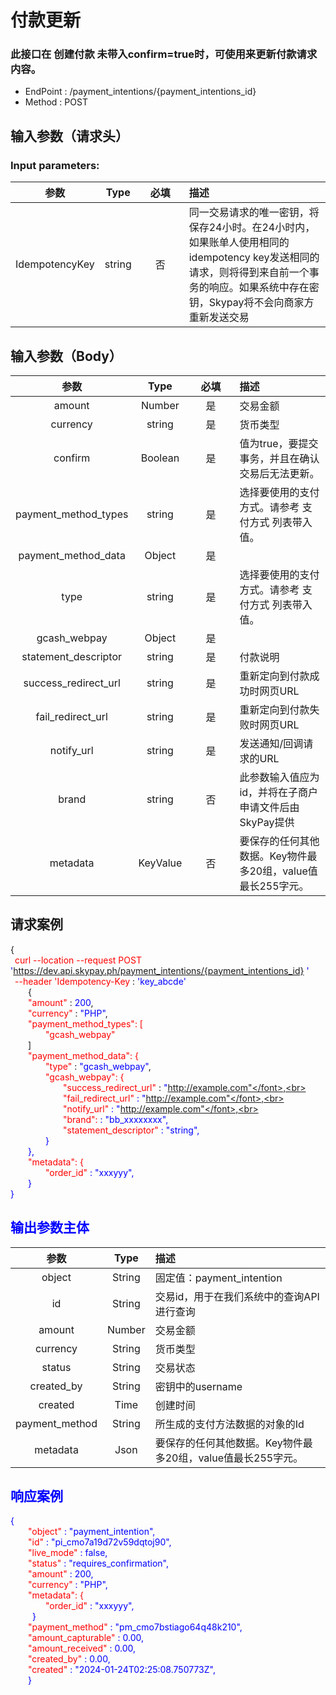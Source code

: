# 付款更新 
### 此接口在  创建付款  未带入confirm=true时，可使用来更新付款请求内容。

 -  EndPoint	: /payment_intentions/{payment_intentions_id}
 -  Method	: POST

## 输入参数（请求头）
### Input parameters:
|       参数                | Type         |    <div style="width:60px">必填</div> |  描述|
|:-------------------------:|:-----------:|   :-----------:    |   :-----       | 
|IdempotencyKey |string|否|同一交易请求的唯一密钥，将保存24小时。在24小时内，如果账单人使用相同的idempotency key发送相同的请求，则将得到来自前一个事务的响应。如果系统中存在密钥，Skypay将不会向商家方重新发送交易|

## 输入参数（Body）
|       参数                | Type         |   <div style="width:60px">必填</div>    |  描述|
|:-------------------------:|:-----------:|  :-----------:   |   :-----       | 
|amount     |   Number  | 是   |交易金额|
|currency|string |是| 货币类型|
|confirm  |Boolean|是|值为true，要提交事务，并且在确认交易后无法更新。|
|payment_method_types   | string |是 | 选择要使用的支付方式。请参考 支付方式 列表带入值。|
| payment_method_data|Object |是||
|type   | string |是 | 选择要使用的支付方式。请参考 支付方式 列表带入值。|
| gcash_webpay  | Object | 是| |
|statement_descriptor   | string |是 |付款说明|
|success_redirect_url   | string |是 |重新定向到付款成功时网页URL|
|fail_redirect_url   | string |是 |重新定向到付款失败时网页URL|
|notify_url   | string |是|发送通知/回调请求的URL|
|brand   | string |否 |此参数输入值应为id，并将在子商户申请文件后由SkyPay提供|
|metadata   | KeyValue |否 |要保存的任何其他数据。Key物件最多20组，value值最长255字元。|

## 请求案例

{<br>
    <font color=red>&ensp;curl --location --request POST</font> <font color=blue>'https://dev.api.skypay.ph/payment_intentions/{payment_intentions_id} '</font><br>
    <font color=red>&ensp;--header 'Idempotency-Key</font> : <font color=blue>'key_abcde'</font> <br>
    &ensp;&ensp;&ensp;&ensp;{<br>
    <font color=red>&ensp;&ensp;&ensp;&ensp;"amount"</font> : <font color=blue>200</font>,<br>
    <font color=red>&ensp;&ensp;&ensp;&ensp;"currency"</font> : <font color=blue>"PHP"</font>,<br>
    <font color=red>&ensp;&ensp;&ensp;&ensp;"payment_method_types": [ </font> <br>
    <font color=red>&ensp;&ensp;&ensp;&ensp;&ensp;&ensp;&ensp;&ensp;"gcash_webpay"</font><br>
    &ensp;&ensp;&ensp;&ensp;]<br>
    <font color=red>&ensp;&ensp;&ensp;&ensp;"payment_method_data": {</font><br>
    <font color=red>&ensp;&ensp;&ensp;&ensp;&ensp;&ensp;&ensp;&ensp;"type"</font> : <font color=blue>"gcash_webpay"</font>,<br>
    <font color=red>&ensp;&ensp;&ensp;&ensp;&ensp;&ensp;&ensp;&ensp;"gcash_webpay": {</font><br>
    <font color=red>&ensp;&ensp;&ensp;&ensp;&ensp;&ensp;&ensp;&ensp;&ensp;&ensp;&ensp;&ensp;"success_redirect_url"</font> : <font color=blue>"http://example.com"</font>,<br>
    <font color=red>&ensp;&ensp;&ensp;&ensp;&ensp;&ensp;&ensp;&ensp;&ensp;&ensp;&ensp;&ensp;"fail_redirect_url"</font> : <font color=blue>"http://example.com"</font>,<br>
    <font color=red>&ensp;&ensp;&ensp;&ensp;&ensp;&ensp;&ensp;&ensp;&ensp;&ensp;&ensp;&ensp;"notify_url"</font> : <font color=blue>"http://example.com"</font>,<br>
    <font color=red>&ensp;&ensp;&ensp;&ensp;&ensp;&ensp;&ensp;&ensp;&ensp;&ensp;&ensp;&ensp;"brand": </font>: <font color=blue>"bb_xxxxxxxx"</font>,<br>
    <font color=red>&ensp;&ensp;&ensp;&ensp;&ensp;&ensp;&ensp;&ensp;&ensp;&ensp;&ensp;&ensp;"statement_descriptor"</font> : <font color=blue>"string"</font>,<br>
    &ensp;&ensp;&ensp;&ensp;&ensp;&ensp;&ensp;&ensp;}<br>
    &ensp;&ensp;&ensp;&ensp;},<br>
    <font color=red>&ensp;&ensp;&ensp;&ensp;"metadata": {</font><br>
    <font color=red>&ensp;&ensp;&ensp;&ensp;&ensp;&ensp;&ensp;&ensp;"order_id"</font> : <font color=blue>"xxxyyy"</font>,<br>
    &ensp;&ensp;&ensp;&ensp;}<br>
}

## 输出参数主体
|       参数                | Type        |   描述|
|:-------------------------:|:-----------:|     :------     |
|object     |   String  |固定值：payment_intention|
|id     |   String  |交易id，用于在我们系统中的查询API进行查询|
|amount     |   Number  |交易金额|
|currency   |   String  |货币类型|
|status     |   String  |交易状态|
|created_by     |   String  |密钥中的username|
|created     |   Time  |创建时间|
|payment_method     |   String  |所生成的支付方法数据的对象的Id|
|metadata   |   Json    |要保存的任何其他数据。Key物件最多20组，value值最长255字元。|

## 响应案例
{<br>
    <font color=red>&ensp;&ensp;&ensp;&ensp;"object"</font> : <font color=blue>"payment_intention"</font>,<br>
    <font color=red>&ensp;&ensp;&ensp;&ensp;"id"</font> : <font color=blue>"pi_cmo7a19d72v59dqtoj90"</font>,<br>
    <font color=red>&ensp;&ensp;&ensp;&ensp;"live_mode"</font> : <font color=blue>false</font>,<br>
    <font color=red>&ensp;&ensp;&ensp;&ensp;"status"</font> : <font color=blue>"requires_confirmation"</font>,<br>
    <font color=red>&ensp;&ensp;&ensp;&ensp;"amount"</font> : <font color=blue>200</font>,<br>
    <font color=red>&ensp;&ensp;&ensp;&ensp;"currency"</font> : <font color=blue>"PHP"</font>,<br>
    <font color=red>&ensp;&ensp;&ensp;&ensp;"metadata": {</font><br>
    <font color=red>&ensp;&ensp;&ensp;&ensp;&ensp;&ensp;&ensp;&ensp;"order_id"</font> : <font color=blue>"xxxyyy"</font>,<br>
    &ensp;&ensp;&ensp;&ensp;&ensp;}<br>
    <font color=red>&ensp;&ensp;&ensp;&ensp;"payment_method"</font> : <font color=blue>"pm_cmo7bstiago64q48k210"</font>,<br>
    <font color=red>&ensp;&ensp;&ensp;&ensp;"amount_capturable"</font> : <font color=blue>0.00</font>,<br>
    <font color=red>&ensp;&ensp;&ensp;&ensp;"amount_received"</font> : <font color=blue>0.00</font>,<br>
    <font color=red>&ensp;&ensp;&ensp;&ensp;"created_by"</font> : <font color=blue>0.00</font>,<br>
    <font color=red>&ensp;&ensp;&ensp;&ensp;"created"</font> : <font color=blue>"2024-01-24T02:25:08.750773Z"</font>,<br>
    &ensp;&ensp;&ensp;&ensp;}<br>